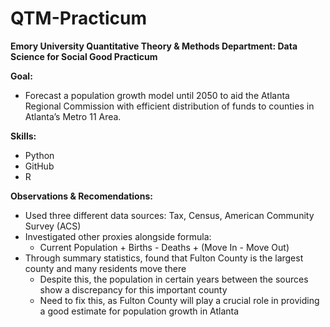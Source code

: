 # QTM-Practicum
**Emory University Quantitative Theory &amp; Methods Department: Data Science for Social Good Practicum**

**Goal:**
- Forecast a population growth model until 2050 to aid the Atlanta Regional Commission with efficient distribution of funds to counties in Atlanta’s Metro 11 Area.

**Skills:**
- Python
- GitHub
- R


**Observations & Recomendations:**
- Used three different data sources: Tax, Census, American Community Survey (ACS)
- Investigated other proxies alongside formula:
  - Current Population + Births - Deaths + (Move In - Move Out)
- Through summary statistics, found that Fulton County is the largest county and many residents move there
  - Despite this, the population in certain years between the sources show a discrepancy for this important county
  - Need to fix this, as Fulton County will play a crucial role in providing a good estimate for population growth in Atlanta
